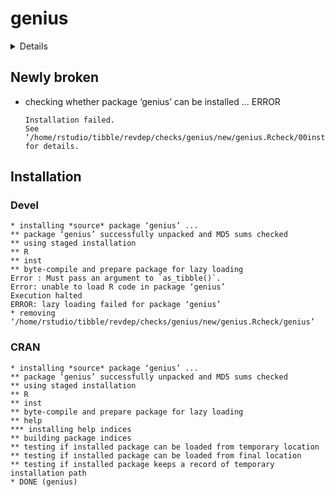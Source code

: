 # genius

<details>

* Version: 2.2.0
* Source code: https://github.com/cran/genius
* URL: https://github.com/josiahparry/genius
* BugReports: https://github.com/josiahparry/genius/issues
* Date/Publication: 2019-05-05 21:10:03 UTC
* Number of recursive dependencies: 74

Run `revdep_details(,"genius")` for more info

</details>

## Newly broken

*   checking whether package ‘genius’ can be installed ... ERROR
    ```
    Installation failed.
    See ‘/home/rstudio/tibble/revdep/checks/genius/new/genius.Rcheck/00install.out’ for details.
    ```

## Installation

### Devel

```
* installing *source* package ‘genius’ ...
** package ‘genius’ successfully unpacked and MD5 sums checked
** using staged installation
** R
** inst
** byte-compile and prepare package for lazy loading
Error : Must pass an argument to `as_tibble()`.
Error: unable to load R code in package ‘genius’
Execution halted
ERROR: lazy loading failed for package ‘genius’
* removing ‘/home/rstudio/tibble/revdep/checks/genius/new/genius.Rcheck/genius’

```
### CRAN

```
* installing *source* package ‘genius’ ...
** package ‘genius’ successfully unpacked and MD5 sums checked
** using staged installation
** R
** inst
** byte-compile and prepare package for lazy loading
** help
*** installing help indices
** building package indices
** testing if installed package can be loaded from temporary location
** testing if installed package can be loaded from final location
** testing if installed package keeps a record of temporary installation path
* DONE (genius)

```
